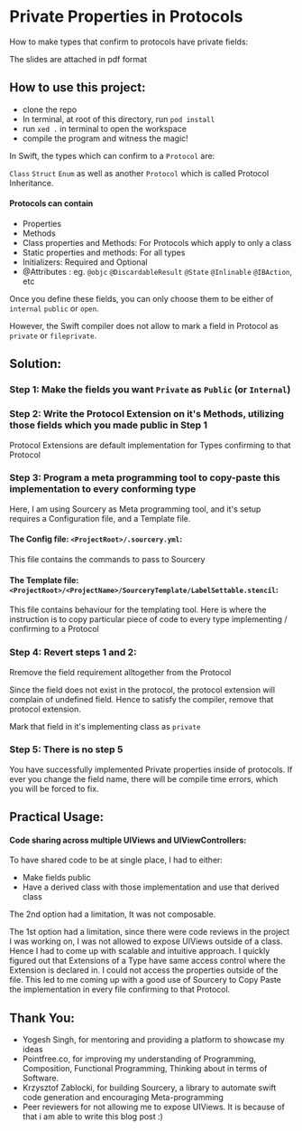 # Private Properties in Protocols
How to make types that confirm to protocols have private fields:

The slides are attached in pdf format

## How to use this project:
- clone the repo
- In terminal, at root of this directory, run `pod install` 
- run `xed .`  in terminal to open the workspace
- compile the program and witness the magic!

In Swift, the types which can confirm to a `Protocol` are:

`Class`  `Struct`  `Enum` as well as another `Protocol` which is called Protocol Inheritance.

#### Protocols can contain
- Properties
- Methods
- Class properties and Methods: For Protocols which apply to only a class
- Static properties and methods: For all types
- Initializers: Required and Optional
- @Attributes : eg. `@objc`  `@DiscardableResult`  `@State`  `@Inlinable` `@IBAction`, etc

Once you define these fields, you can only choose them to be either of `internal`  `public` or `open`.

However, the Swift compiler does not allow to mark a field in Protocol as `private` or `fileprivate`.


## Solution:

### Step 1: Make the fields you want `Private` as `Public` (or `Internal`)

### Step 2: Write the Protocol Extension on it's Methods, utilizing those fields which you made public in Step 1

Protocol Extensions are default implementation for Types confirming to that Protocol

### Step 3: Program a meta programming tool to copy-paste this implementation to every conforming type

Here, I am using Sourcery as Meta programming tool, and it's setup requires a Configuration file, and a Template file.

#### The Config file: `<ProjectRoot>/.sourcery.yml`:

This file contains the commands to pass to Sourcery

#### The Template file: `<ProjectRoot>/<ProjectName>/SourceryTemplate/LabelSettable.stencil`:

This file contains behaviour for the templating tool. Here is where the instruction is to copy particular piece of code to  every type implementing / confirming to a Protocol

### Step 4: Revert steps 1 and 2:

Rremove the field requirement alltogether from the Protocol

Since the field does not exist in the protocol, the protocol extension will complain of undefined field. 
Hence to satisfy the compiler, remove that protocol extension.

Mark that field in it's implementing class as `private`

### Step 5: There is no step 5

You have successfully implemented Private properties inside of protocols. If ever you change the field name, there will be compile time errors, which you will be forced to fix.

## Practical Usage:

#### Code sharing across multiple UIViews and UIViewControllers:

To have shared code to be at single place, I had to either:
- Make fields public
- Have a derived class with those implementation and use that derived class

The 2nd option had a limitation, It was not composable.

The 1st option had a limitation, since there were code reviews in the project I was working on, I was not allowed to expose UIViews outside of a class.
Hence I had to come up with scalable and intuitive approach. 
I quickly figured out that Extensions of a Type have same access control where the Extension is declared in. 
I could not access the properties outside of the file.
This led to me coming up with a good use of Sourcery to Copy Paste the implementation in every file confirming to that Protocol.

## Thank You:
- Yogesh Singh, for mentoring and providing a platform to showcase my ideas
- Pointfree.co, for improving my understanding of Programming, Composition, Functional Programming, Thinking about in terms of Software. 
- Krzysztof Zablocki, for building Sourcery, a library to automate swift code generation and encouraging Meta-programming 
- Peer reviewers for not allowing me to expose UIViews. It is because of that i am able to write this blog post :)
